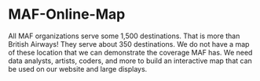 # MAF-Online-Map
All MAF organizations serve some 1,500 destinations. That is more than British Airways! They serve about 350 destinations. We do not have a map of these location that we can demonstrate the coverage MAF has. We need data analysts, artists, coders, and more to build an interactive map that can be used on our website and large displays.
